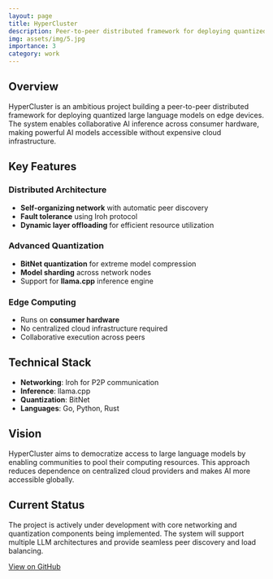 ```yaml
---
layout: page
title: HyperCluster
description: Peer-to-peer distributed framework for deploying quantized LLMs on edge devices
img: assets/img/5.jpg
importance: 3
category: work
---
```


## Overview

HyperCluster is an ambitious project building a peer-to-peer distributed framework for deploying quantized large language models on edge devices. The system enables collaborative AI inference across consumer hardware, making powerful AI models accessible without expensive cloud infrastructure.

## Key Features

### Distributed Architecture
- **Self-organizing network** with automatic peer discovery
- **Fault tolerance** using Iroh protocol
- **Dynamic layer offloading** for efficient resource utilization

### Advanced Quantization
- **BitNet quantization** for extreme model compression
- **Model sharding** across network nodes
- Support for **llama.cpp** inference engine

### Edge Computing
- Runs on **consumer hardware**
- No centralized cloud infrastructure required
- Collaborative execution across peers

## Technical Stack

- **Networking**: Iroh for P2P communication
- **Inference**: llama.cpp
- **Quantization**: BitNet
- **Languages**: Go, Python, Rust

## Vision

HyperCluster aims to democratize access to large language models by enabling communities to pool their computing resources. This approach reduces dependence on centralized cloud providers and makes AI more accessible globally.

## Current Status

The project is actively under development with core networking and quantization components being implemented. The system will support multiple LLM architectures and provide seamless peer discovery and load balancing.

[View on GitHub](https://github.com/samarth777)

